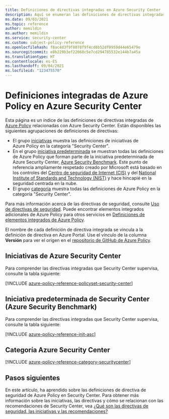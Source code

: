 ```yaml
---
title: Definiciones de directivas integradas en Azure Security Center
description: Aquí se enumeran las definiciones de directivas integradas de Azure Policy en Azure Security Center. Estas definiciones de directivas integradas proporcionan enfoques comunes para administrar los recursos de Azure.
ms.date: 09/03/2021
ms.topic: reference
author: memildin
ms.author: memildin
ms.service: security-center
ms.custom: subject-policy-reference
ms.openlocfilehash: f8ac4d3f9f8078f9f4cd8b52df0959d44e65479e
ms.sourcegitcommit: e8b229b3ef22068c5e7cd294785532e144b7a45a
ms.translationtype: HT
ms.contentlocale: es-ES
ms.lasthandoff: 09/04/2021
ms.locfileid: "123475570"
---
```

# <a name="azure-policy-built-in-definitions-for-azure-security-center"></a>Definiciones integradas de Azure Policy en Azure Security Center

Esta página es un índice de las definiciones de directivas integradas de [Azure Policy](../governance/policy/overview.md) relacionadas con Azure Security Center. Están disponibles las siguientes agrupaciones de definiciones de directivas:

- El grupo [iniciativas](#azure-security-center-initiatives) muestra las definiciones de iniciativas de Azure Policy en la categoría "Security Center".
- En el grupo [iniciativa predeterminada](#azure-security-center-initiatives) se muestran todas las definiciones de Azure Policy que forman parte de la iniciativa predeterminada de Azure Security Center, [Azure Security Benchmark](/security/benchmark/azure/introduction). Este punto de referencia ampliamente respetado creado por Microsoft está basado en los controles del [Centro de seguridad de Internet (CIS)](https://www.cisecurity.org/benchmark/azure/) y del [National Institute of Standards and Technology (NIST)](https://www.nist.gov/) y hace hincapié en la seguridad centrada en la nube.
- El grupo [categoría](#azure-security-center-category) muestra todas las definiciones de Azure Policy en la categoría "Security Center".

Para más información acerca de las directivas de seguridad, consulte [Uso de directivas de seguridad](./tutorial-security-policy.md). Puede encontrar elementos integrados adicionales de Azure Policy para otros servicios en [Definiciones de elementos integrados de Azure Policy](../governance/policy/samples/built-in-policies.md).

El nombre de cada definición de directiva integrada se vincula a la definición de directiva en Azure Portal. Use el vínculo de la columna **Versión** para ver el origen en el [repositorio de GitHub de Azure Policy](https://github.com/Azure/azure-policy).

## <a name="azure-security-center-initiatives"></a>Iniciativas de Azure Security Center

Para comprender las directivas integradas que Security Center supervisa, consulte la tabla siguiente:

[!INCLUDE [azure-policy-reference-policyset-security-center](../../includes/policy/reference/bycat/policysets-security-center.md)]

## <a name="security-centers-default-initiative-azure-security-benchmark"></a>Iniciativa predeterminada de Security Center (Azure Security Benchmark)

Para comprender las directivas integradas que Security Center supervisa, consulte la tabla siguiente:

[!INCLUDE [azure-policy-reference-init-asc](../../includes/policy/reference/custom/init-asc.md)]

## <a name="azure-security-center-category"></a>Categoría Azure Security Center

[!INCLUDE [azure-policy-reference-category-securitycenter](../../includes/policy/reference/bycat/policies-security-center.md)]

## <a name="next-steps"></a>Pasos siguientes

En este artículo, ha aprendido sobre las definiciones de directiva de seguridad de Azure Policy en Security Center. Para obtener más información sobre las iniciativas, las directivas y cómo se relacionan con las recomendaciones de Security Center, vea [¿Qué son las directivas de seguridad, las iniciativas y las recomendaciones?](security-policy-concept.md)
